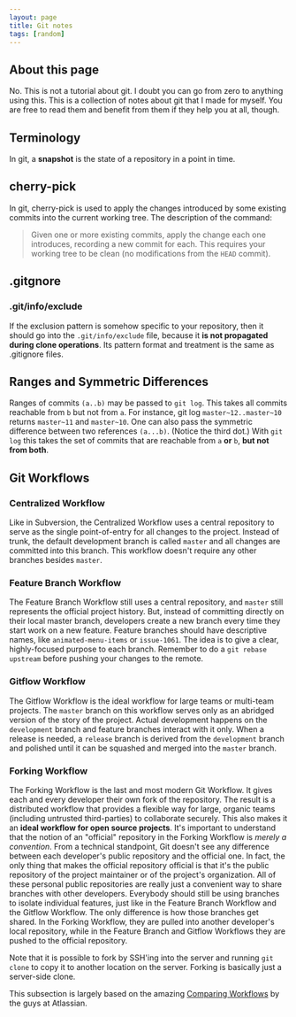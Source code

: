 ```yaml
---
layout: page
title: Git notes
tags: [random]
---
```


## About this page

No. This is not a tutorial about git. I doubt you can go from zero to
anything using this. This is a collection of notes about git that I made
for myself. You are free to read them and benefit from them if they help
you at all, though.

## Terminology

In git, a **snapshot** is the state of a repository in a point in time.

## cherry-pick

In git, cherry-pick is used to apply the changes introduced by some
existing commits into the current working tree. The description of the
command:

> Given one or more existing commits, apply the change each one
> introduces, recording a new commit for each. This requires your
> working tree to be clean (no modifications from the `HEAD` commit).

## .gitgnore

### .git/info/exclude

If the exclusion pattern is somehow specific to your repository, then it
should go into the `.git/info/exclude` file, because it **is not
propagated during clone operations**. Its pattern format and treatment
is the same as .gitignore files.

## Ranges and Symmetric Differences

Ranges of commits `(a..b)` may be passed to `git log`. This takes all
commits reachable from `b` but not from `a`. For instance, git log
`master~12..master~10` returns `master~11` and `master~10`. One can also
pass the symmetric difference between two references `(a...b)`. (Notice
the third dot.) With `git log` this takes the set of commits that are
reachable from `a` **or** `b`, **but not from both**.

## Git Workflows

### Centralized Workflow

Like in Subversion, the Centralized Workflow uses a central repository
to serve as the single point-of-entry for all changes to the project.
Instead of trunk, the default development branch is called `master` and
all changes are committed into this branch. This workflow doesn't
require any other branches besides `master`.

### Feature Branch Workflow

The Feature Branch Workflow still uses a central repository, and
`master` still represents the official project history. But, instead of
committing directly on their local master branch, developers create a
new branch every time they start work on a new feature. Feature branches
should have descriptive names, like `animated-menu-items` or
`issue-1061`. The idea is to give a clear, highly-focused purpose to
each branch. Remember to do a `git rebase upstream` before pushing your
changes to the remote.

### Gitflow Workflow

The Gitflow Workflow is the ideal workflow for large teams or multi-team
projects. The `master` branch on this workflow serves only as an
abridged version of the story of the project. Actual development happens
on the `development` branch and feature branches interact with it only.
When a release is needed, a `release` branch is derived from the
`development` branch and polished until it can be squashed and merged
into the `master` branch.

### Forking Workflow

The Forking Workflow is the last and most modern Git Workflow. It gives
each and every developer their own fork of the repository. The result is
a distributed workflow that provides a flexible way for large, organic
teams (including untrusted third-parties) to collaborate securely. This
also makes it an **ideal workflow for open source projects**. It's
important to understand that the notion of an "official" repository in
the Forking Workflow is *merely a convention*. From a technical
standpoint, Git doesn't see any difference between each developer's
public repository and the official one. In fact, the only thing that
makes the official repository official is that it's the public
repository of the project maintainer or of the project's organization.
All of these personal public repositories are really just a convenient
way to share branches with other developers. Everybody should still be
using branches to isolate individual features, just like in the Feature
Branch Workflow and the Gitflow Workflow. The only difference is how
those branches get shared. In the Forking Workflow, they are pulled into
another developer's local repository, while in the Feature Branch and
Gitflow Workflows they are pushed to the official repository.

Note that it is possible to fork by SSH'ing into the server and running
`git clone` to copy it to another location on the server. Forking is
basically just a server-side clone.

This subsection is largely based on the amazing
[Comparing Workflows](https://www.atlassian.com/git/tutorials/comparing-workflows/forking-workflow)
by the guys at Atlassian.

